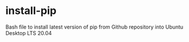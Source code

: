 # install-pip
Bash file to install latest version of pip from Github repository into Ubuntu Desktop LTS 20.04
